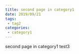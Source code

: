 ```yaml
---
title: second page in category1
date: 2019/09/21
tags:
 - tag2
categories:
 - category1
---
```


second page in category1
test3